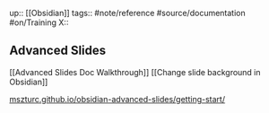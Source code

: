 up:: [[Obsidian]]
tags:: #note/reference #source/documentation #on/Training 
X:: 

## Advanced Slides

[[Advanced Slides Doc Walkthrough]]
[[Change slide background in Obsidian]]


[mszturc.github.io/obsidian-advanced-slides/getting-start/](https://mszturc.github.io/obsidian-advanced-slides/getting-start/)

